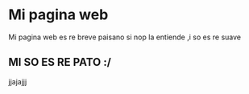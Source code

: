 # Mi pagina web 
Mi pagina web es re breve paisano si nop la entiende ,i so es re suave
## MI SO ES RE PATO :/
jjajajjj